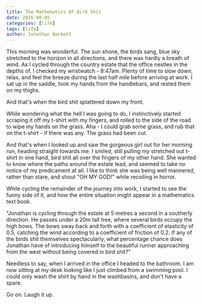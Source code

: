 ```yaml
---
title: The Mathematics Of Bird Shit
date: 2016-08-05
categories: [life]
tags: [life]
author: Jonathan Beckett
---
```


This morning was wonderful. The sun shone, the birds sang, blue sky stretched to the horizon in all directions, and there was hardly a breath of wind. As I cycled through the country estate that the office nestles in the depths of, I checked my wristwatch - 8:47am. Plenty of time to slow down, relax, and feel the breeze during the last half mile before arriving at work. I sat up in the saddle, took my hands from the handlebars, and rested them on my thighs.

And that's when the bird shit splattered down my front.

While wondering what the hell I was going to do, I instinctively started scraping it off my t-shirt with my fingers, and rolled to the side of the road to wipe my hands on the grass. Aha - I could grab some grass, and rub that on the t-shirt - if there was any. The grass had been cut.

And that's when I looked up and saw the gorgeous girl out for her morning run, heading straight towards me. I smiled, still pulling my stretched out t-shirt in one hand, bird shit all over the fingers of my other hand. She wanted to know where the paths around the estate lead, and seemed to take no notice of my predicament at all. I like to think she was being well mannered, rather than stare, and shout "OH MY GOD!" while recoiling in horror.

While cycling the remainder of the journey into work, I started to see the funny side of it, and how the entire situation might appear in a mathematics text book.

"Jonathan is cycling through the estate at 5 metres a second in a southerly direction. He passes under a 20m tall tree, where several birds occupy the high bows. The bows sway back and forth with a coefficient of elasticity of 0.5, catching the wind according to a coefficient of friction of 0.2. If any of the birds shit themselves spectacularly, what percentage chance does Jonathan have of introducing himself to the beautiful runner approaching from the west without being covered in bird shit?"

Needless to say, when I arrived in the office I headed to the bathroom. I am now sitting at my desk looking like I just climbed from a swimming pool. I could only wash the shirt by hand in the washbasins, and don't have a spare.

Go on. Laugh it up.